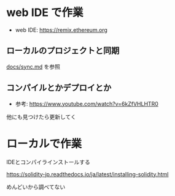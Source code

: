 # web IDE で作業
* web IDE: https://remix.ethereum.org

## ローカルのプロジェクトと同期
[docs/sync.md](/docs/sync.md) を参照

## コンパイルとかデプロイとか
* 参考: https://www.youtube.com/watch?v=6kZfVHLHTR0

他にも見つけたら更新してく

# ローカルで作業
IDEとコンパイラインストールする

https://solidity-jp.readthedocs.io/ja/latest/installing-solidity.html

めんどいから調べてない